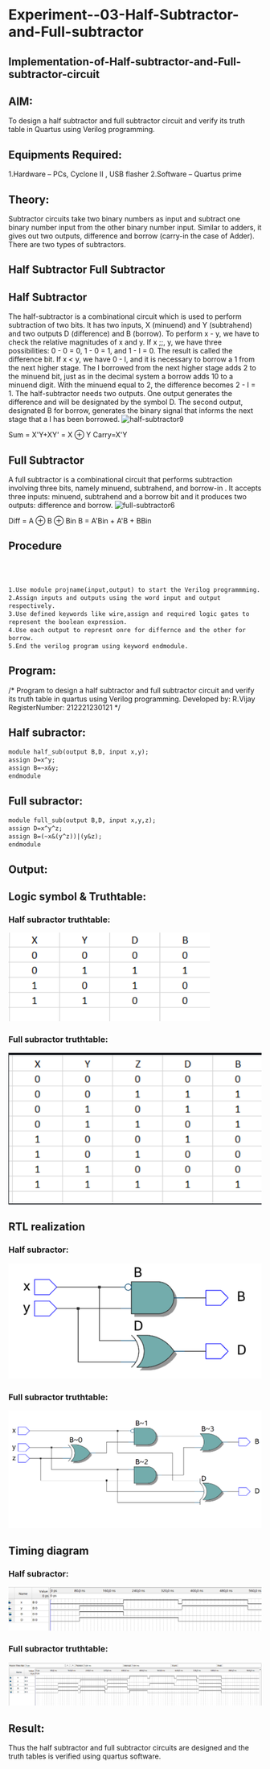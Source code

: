 # Experiment--03-Half-Subtractor-and-Full-subtractor
## Implementation-of-Half-subtractor-and-Full-subtractor-circuit
## AIM:
To design a half subtractor and full subtractor circuit and verify its truth table in Quartus using Verilog programming.

## Equipments Required:
1.Hardware – PCs, Cyclone II , USB flasher
2.Software – Quartus prime
## Theory:
Subtractor circuits take two binary numbers as input and subtract one binary number input from the other binary number input. Similar to adders, it gives out two outputs, difference and borrow (carry-in the case of Adder). There are two types of subtractors.

## Half Subtractor Full Subtractor
## Half Subtractor
The half-subtractor is a combinational circuit which is used to perform subtraction of two bits. It has two inputs, X (minuend) and Y (subtrahend) and two outputs D (difference) and B (borrow). To perform x - y, we have to check the relative magnitudes of x and y. If x ;;, y, we have three possibilities: 0 - 0 = 0, 1 - 0 = 1, and 1 - I = 0. The result is called the difference bit. If x < y, we have 0 - I, and it is necessary to borrow a 1 from the next higher stage. The I borrowed from the next higher stage adds 2 to the minuend bit, just as in the decimal system a borrow adds 10 to a minuend digit. With the minuend equal to 2, the difference becomes 2 - I = 1. The half-subtractor needs two outputs. One output generates the difference and will be designated by the symbol D. The second output, designated B for borrow, generates the binary signal that informs the next stage that a I has been borrowed.
![half-subtractor9](https://user-images.githubusercontent.com/36288975/166112538-58c3bc7c-ee5d-4e6a-ac8d-8e8328efe27a.png)


Sum = X'Y+XY' = X ⊕ Y
Carry=X'Y

## Full Subtractor
A full subtractor is a combinational circuit that performs subtraction involving three bits, namely minuend, subtrahend, and borrow-in . It accepts three inputs: minuend, subtrahend and a borrow bit and it produces two outputs: difference and borrow. 
![full-subtractor6](https://user-images.githubusercontent.com/36288975/166112541-24c68359-3de8-4674-ae22-8272ffc385ed.png)


Diff = A ⊕ B ⊕ Bin B = A'Bin + A'B + BBin

## Procedure
~~~



1.Use module projname(input,output) to start the Verilog programmming.
2.Assign inputs and outputs using the word input and output respectively.
3.Use defined keywords like wire,assign and required logic gates to represent the boolean expression.
4.Use each output to represnt onre for differnce and the other for borrow.
5.End the verilog program using keyword endmodule.
~~~


## Program:
/*
Program to design a half subtractor and full subtractor circuit and verify its truth table in quartus using Verilog programming.
Developed by: R.Vijay
RegisterNumber:  212221230121
*/
## Half subractor:
~~~
module half_sub(output B,D, input x,y);
assign D=x^y;
assign B=~x&y;
endmodule
~~~
## Full subractor:
~~~
module full_sub(output B,D, input x,y,z);
assign D=x^y^z;
assign B=(~x&(y^z))|(y&z);
endmodule
~~~

## Output:
## Logic symbol & Truthtable:
### Half subractor truthtable:
![img](https://github.com/vijay21500269/Experiment--03-Half-Subtractor-and-Full-subtractor/blob/main/de1-3.png)
### Full subractor truthtable:
![img](https://github.com/vijay21500269/Experiment--03-Half-Subtractor-and-Full-subtractor/blob/main/de2-3.png)



##  RTL realization
### Half subractor:
![img](https://github.com/vijay21500269/Experiment--03-Half-Subtractor-and-Full-subtractor/blob/main/de3-3.png)
### Full subractor truthtable:
![img](https://github.com/vijay21500269/Experiment--03-Half-Subtractor-and-Full-subtractor/blob/main/de4-3.png)



## Timing diagram 
### Half subractor:
![img](https://github.com/vijay21500269/Experiment--03-Half-Subtractor-and-Full-subtractor/blob/main/de5-3.png)
### Full subractor truthtable:
![img](https://github.com/vijay21500269/Experiment--03-Half-Subtractor-and-Full-subtractor/blob/main/de6-3.png)


## Result:
Thus the half subtractor and full subtractor circuits are designed and the truth tables is verified using quartus software.
